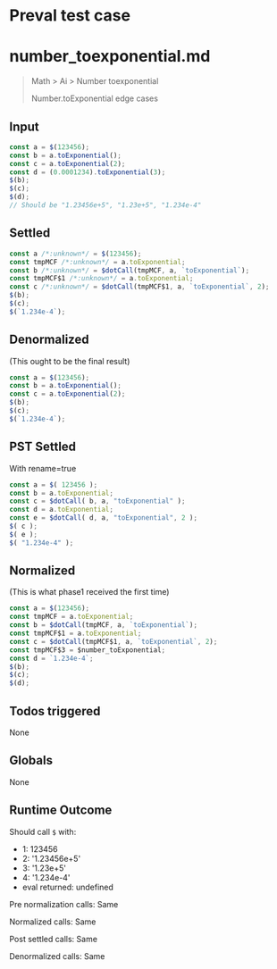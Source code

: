 # Preval test case

# number_toexponential.md

> Math > Ai > Number toexponential
>
> Number.toExponential edge cases

## Input

`````js filename=intro
const a = $(123456);
const b = a.toExponential();
const c = a.toExponential(2);
const d = (0.0001234).toExponential(3);
$(b);
$(c);
$(d);
// Should be "1.23456e+5", "1.23e+5", "1.234e-4"
`````


## Settled


`````js filename=intro
const a /*:unknown*/ = $(123456);
const tmpMCF /*:unknown*/ = a.toExponential;
const b /*:unknown*/ = $dotCall(tmpMCF, a, `toExponential`);
const tmpMCF$1 /*:unknown*/ = a.toExponential;
const c /*:unknown*/ = $dotCall(tmpMCF$1, a, `toExponential`, 2);
$(b);
$(c);
$(`1.234e-4`);
`````


## Denormalized
(This ought to be the final result)

`````js filename=intro
const a = $(123456);
const b = a.toExponential();
const c = a.toExponential(2);
$(b);
$(c);
$(`1.234e-4`);
`````


## PST Settled
With rename=true

`````js filename=intro
const a = $( 123456 );
const b = a.toExponential;
const c = $dotCall( b, a, "toExponential" );
const d = a.toExponential;
const e = $dotCall( d, a, "toExponential", 2 );
$( c );
$( e );
$( "1.234e-4" );
`````


## Normalized
(This is what phase1 received the first time)

`````js filename=intro
const a = $(123456);
const tmpMCF = a.toExponential;
const b = $dotCall(tmpMCF, a, `toExponential`);
const tmpMCF$1 = a.toExponential;
const c = $dotCall(tmpMCF$1, a, `toExponential`, 2);
const tmpMCF$3 = $number_toExponential;
const d = `1.234e-4`;
$(b);
$(c);
$(d);
`````


## Todos triggered


None


## Globals


None


## Runtime Outcome


Should call `$` with:
 - 1: 123456
 - 2: '1.23456e+5'
 - 3: '1.23e+5'
 - 4: '1.234e-4'
 - eval returned: undefined

Pre normalization calls: Same

Normalized calls: Same

Post settled calls: Same

Denormalized calls: Same
